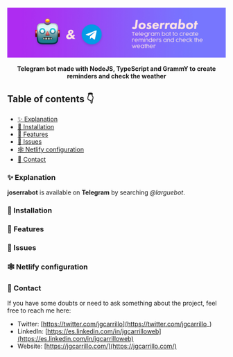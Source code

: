![image](docs/images/banner.jpg)

<div align="center">
    <b>Telegram bot made with NodeJS, TypeScript and GrammY to create reminders and check the weather</b>
</div>

## Table of contents 👇

- [✨ Explanation](#-explanation)
- [🚀 Installation](#-installation)
- [🎨 Features](#-features)
- [🚩 Issues](#-issues)
- [🕸️ Netlify configuration](#-netlify-configuration)
- [💛 Contact](#-contact)

### ✨ Explanation

**joserrabot** is available on **Telegram** by searching _@larguebot_.

### 🚀 Installation

### 🎨 Features

### 🚩 Issues

### 🕸️ Netlify configuration

### 💛 Contact

If you have some doubts or need to ask something about the project, feel free to reach me here:

- Twitter: [https://twitter.com/jgcarrillo](https://twitter.com/jgcarrillo_)
- LinkedIn: [https://es.linkedin.com/in/jgcarrilloweb](https://es.linkedin.com/in/jgcarrilloweb)
- Website: [https://jgcarrillo.com/](https://jgcarrillo.com/)
